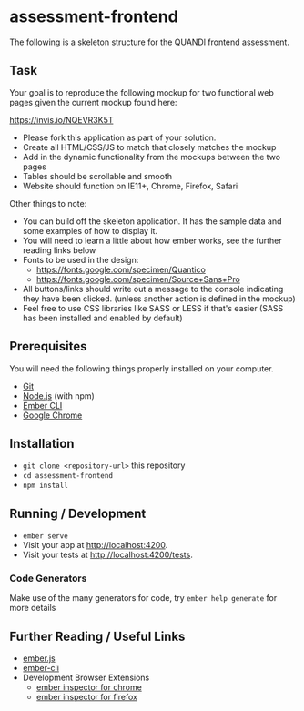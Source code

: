 # assessment-frontend

The following is a skeleton structure for the QUANDl frontend assessment.

## Task

Your goal is to reproduce the following mockup for two functional web pages given the current mockup found here:

https://invis.io/NQEVR3K5T

* Please fork this application as part of your solution.
* Create all HTML/CSS/JS to match that closely matches the mockup
* Add in the dynamic functionality from the mockups between the two pages
* Tables should be scrollable and smooth
* Website should function on IE11+, Chrome, Firefox, Safari

Other things to note:

* You can build off the skeleton application. It has the sample data and some examples of how to display it. 
* You will need to learn a little about how ember works, see the further reading links below
* Fonts to be used in the design:
  * https://fonts.google.com/specimen/Quantico
  * https://fonts.google.com/specimen/Source+Sans+Pro
* All buttons/links should write out a message to the console indicating they have been clicked. (unless another action is defined in the mockup)
* Feel free to use CSS libraries like SASS or LESS if that's easier (SASS has been installed and enabled by default)

## Prerequisites

You will need the following things properly installed on your computer.

* [Git](https://git-scm.com/)
* [Node.js](https://nodejs.org/) (with npm)
* [Ember CLI](https://ember-cli.com/)
* [Google Chrome](https://google.com/chrome/)

## Installation

* `git clone <repository-url>` this repository
* `cd assessment-frontend`
* `npm install`

## Running / Development

* `ember serve`
* Visit your app at [http://localhost:4200](http://localhost:4200).
* Visit your tests at [http://localhost:4200/tests](http://localhost:4200/tests).

### Code Generators

Make use of the many generators for code, try `ember help generate` for more details

## Further Reading / Useful Links

* [ember.js](https://emberjs.com/)
* [ember-cli](https://ember-cli.com/)
* Development Browser Extensions
  * [ember inspector for chrome](https://chrome.google.com/webstore/detail/ember-inspector/bmdblncegkenkacieihfhpjfppoconhi)
  * [ember inspector for firefox](https://addons.mozilla.org/en-US/firefox/addon/ember-inspector/)
